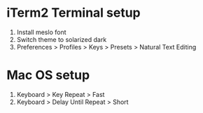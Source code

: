 # iTerm2 Terminal setup
1. Install meslo font
2. Switch theme to solarized dark
3. Preferences > Profiles > Keys > Presets > Natural Text Editing

# Mac OS setup
1. Keyboard > Key Repeat > Fast
1. Keyboard > Delay Until Repeat > Short
